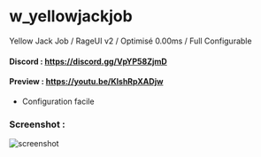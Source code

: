 # w_yellowjackjob
Yellow Jack Job / RageUI v2 / Optimisé 0.00ms / Full Configurable

#### Discord : https://discord.gg/VpYP58ZjmD

#### Preview : https://youtu.be/KlshRpXADjw

- Configuration facile

### Screenshot :

![screenshot](https://cdn.discordapp.com/attachments/658236178268684291/974741984491212860/unknown.png)
